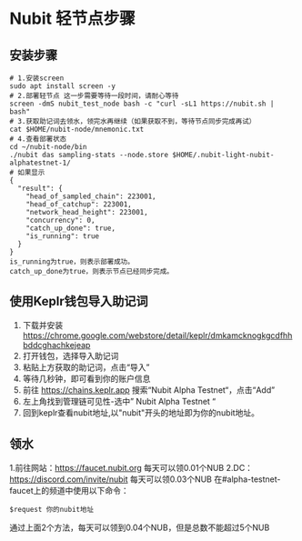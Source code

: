 # Nubit 轻节点步骤
## 安装步骤
````
# 1.安装screen
sudo apt install screen -y
# 2.部署轻节点 这一步需要等待一段时间，请耐心等待
screen -dmS nubit_test_node bash -c "curl -sL1 https://nubit.sh | bash"
# 3.获取助记词去领水，领完水再继续（如果获取不到，等待节点同步完成再试）
cat $HOME/nubit-node/mnemonic.txt
# 4.查看部署状态
cd ~/nubit-node/bin
./nubit das sampling-stats --node.store $HOME/.nubit-light-nubit-alphatestnet-1/
# 如果显示
{
  "result": {
    "head_of_sampled_chain": 223001,
    "head_of_catchup": 223001,
    "network_head_height": 223001,
    "concurrency": 0,
    "catch_up_done": true,
    "is_running": true
  }
}
is_running为true，则表示部署成功。
catch_up_done为true，则表示节点已经同步完成。
````
## 使用Keplr钱包导入助记词
1. 下载并安装 https://chrome.google.com/webstore/detail/keplr/dmkamcknogkgcdfhhbddcghachkejeap
2. 打开钱包，选择导入助记词
3. 粘贴上方获取的助记词，点击“导入”
4. 等待几秒钟，即可看到你的账户信息
5. 前往 https://chains.keplr.app 搜索“Nubit Alpha Testnet“，点击“Add”
6. 左上角找到管理链可见性-选中” Nubit Alpha Testnet “
6. 回到keplr查看nubit地址,以"nubit"开头的地址即为你的nubit地址。
## 领水
1.前往网站：https://faucet.nubit.org 每天可以领0.01个NUB
2.DC：https://discord.com/invite/nubit 每天可以领0.03个NUB
在#alpha-testnet-faucet上的频道中使用以下命令：
````
$request 你的nubit地址
````
通过上面2个方法，每天可以领到0.04个NUB，但是总数不能超过5个NUB
